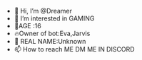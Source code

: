 - 👋 Hi, I’m @Dreamer 
- 👀 I’m interested in GAMING 
- 🌱AGE :16
- 🔥Owner of bot:Eva,Jarvis
- 💞️ REAL NAME:Unknown 
- 📫 How to reach ME DM ME IN DISCORD 

<!---
DREAMER15944/DREAMER15944 is a ✨ special ✨ repository because its `README.md` (this file) appears on your GitHub profile.
You can click the Preview link to take a look at your changes.
--->
